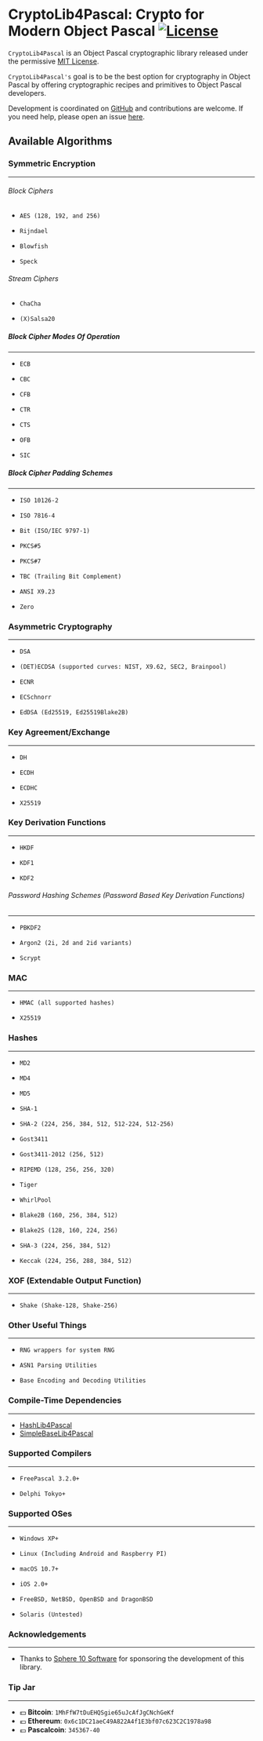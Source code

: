 CryptoLib4Pascal: Crypto for Modern Object Pascal [![License](http://img.shields.io/badge/license-MIT-green.svg)](https://github.com/Xor-el/CryptoLib4Pascal/blob/master/LICENSE)
========================================

``CryptoLib4Pascal`` is an Object Pascal cryptographic library released under the permissive [MIT License](https://github.com/Xor-el/CryptoLib4Pascal/blob/master/LICENSE). 

``CryptoLib4Pascal's`` goal is to be the best option for cryptography in Object Pascal by offering cryptographic recipes and primitives to Object Pascal developers.

Development is coordinated on [GitHub](https://github.com/Xor-el/CryptoLib4Pascal) and contributions are welcome. If you need help, please open an issue [here](https://github.com/Xor-el/CryptoLib4Pascal/issues).


<!--**Build Status**
[![Build Status](https://travis-ci.org/Xor-el/CryptoLib4Pascal.svg?branch=master)](https://travis-ci.org/Xor-el/CryptoLib4Pascal)-->

Available Algorithms
----------------------------------------

 ### Symmetric Encryption
----------------------------------------
###### Block Ciphers
* `AES (128, 192, and 256)` 

* `Rijndael` 

* `Blowfish`

* `Speck`

###### Stream Ciphers
* `ChaCha`

* `(X)Salsa20` 

##### Block Cipher Modes Of Operation 
----------------------------------------

* `ECB` 

* `CBC` 

* `CFB` 

* `CTR` 

* `CTS` 

* `OFB` 

* `SIC`

##### Block Cipher Padding Schemes 
----------------------------------------

* `ISO 10126-2` 

* `ISO 7816-4` 

* `Bit (ISO/IEC 9797-1)` 

* `PKCS#5` 

* `PKCS#7`
 
* `TBC (Trailing Bit Complement)` 

* `ANSI X9.23` 

* `Zero`

### Asymmetric Cryptography
----------------------------------------

* `DSA`

* `(DET)ECDSA (supported curves: NIST, X9.62, SEC2, Brainpool)`

* `ECNR`

* `ECSchnorr`
 
* `EdDSA (Ed25519, Ed25519Blake2B)`

### Key Agreement/Exchange
----------------------------------------

* `DH`

* `ECDH`

* `ECDHC`
 
* `X25519` 

### Key Derivation Functions
----------------------------------------

* `HKDF` 
 
* `KDF1`

* `KDF2`

###### Password Hashing Schemes (Password Based Key Derivation Functions)
----------------------------------------

* `PBKDF2`
 
* `Argon2 (2i, 2d and 2id variants)`

* `Scrypt`

### MAC
----------------------------------------

* `HMAC (all supported hashes)`
 
* `X25519` 

### Hashes
----------------------------------------

 * `MD2`

 * `MD4`

 * `MD5`

 * `SHA-1`

 * `SHA-2 (224, 256, 384, 512, 512-224, 512-256)`

 * `Gost3411`

 * `Gost3411-2012 (256, 512)`

 * `RIPEMD (128, 256, 256, 320)`

 * `Tiger`

 * `WhirlPool`

 * `Blake2B (160, 256, 384, 512)`
 
 * `Blake2S (128, 160, 224, 256)`

 * `SHA-3 (224, 256, 384, 512)`
 
 * `Keccak (224, 256, 288, 384, 512)`

### XOF (Extendable Output Function)
----------------------------------------

* `Shake (Shake-128, Shake-256)`

### Other Useful Things
----------------------------------------

* `RNG wrappers for system RNG`

* `ASN1 Parsing Utilities`

* `Base Encoding and Decoding Utilities`

### Compile-Time Dependencies
----------------------------------------

* [HashLib4Pascal](https://github.com/Xor-el/HashLib4Pascal)
* [SimpleBaseLib4Pascal](https://github.com/Xor-el/SimpleBaseLib4Pascal)

### Supported Compilers
----------------------------------------

* `FreePascal 3.2.0+`

* `Delphi Tokyo+`

### Supported OSes
----------------------------------------

* `Windows XP+`

* `Linux (Including Android and Raspberry PI)`

* `macOS 10.7+`

* `iOS 2.0+`

* `FreeBSD, NetBSD, OpenBSD and DragonBSD`

* `Solaris (Untested)`

### Acknowledgements
----------------------------------------

* Thanks to [Sphere 10 Software](http://www.sphere10.com/) for sponsoring the development of this library.

### Tip Jar
----------------------------------------

* :dollar: **Bitcoin**: `1MhFfW7tDuEHQSgie65uJcAfJgCNchGeKf`
* :euro: **Ethereum**: `0x6c1DC21aeC49A822A4f1E3bf07c623C2C1978a98`
* :pound: **Pascalcoin**: `345367-40`
